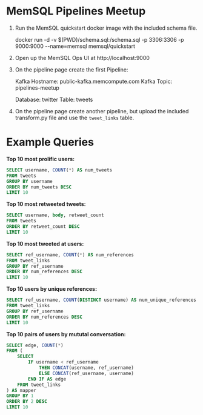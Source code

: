 MemSQL Pipelines Meetup
=======================

1. Run the MemSQL quickstart docker image with the included schema file.

    docker run -d -v $(PWD)/schema.sql:/schema.sql -p 3306:3306 -p 9000:9000 --name=memsql memsql/quickstart

2. Open up the MemSQL Ops UI at http://localhost:9000

3. On the pipeline page create the first Pipeline:

    Kafka Hostname: public-kafka.memcompute.com
    Kafka Topic: pipelines-meetup

    Database: twitter
    Table: tweets

4. On the pipeline page create another pipeline, but upload the included
   transform.py file and use the `tweet_links` table.

Example Queries
===============

**Top 10 most prolific users:**

```sql
SELECT username, COUNT(*) AS num_tweets
FROM tweets
GROUP BY username
ORDER BY num_tweets DESC
LIMIT 10
```

**Top 10 most retweeted tweets:**

```sql
SELECT username, body, retweet_count
FROM tweets
ORDER BY retweet_count DESC
LIMIT 10
```

**Top 10 most tweeted at users:**

```sql
SELECT ref_username, COUNT(*) AS num_references
FROM tweet_links
GROUP BY ref_username
ORDER BY num_references DESC
LIMIT 10
```

**Top 10 users by unique references:**

```sql
SELECT ref_username, COUNT(DISTINCT username) AS num_unique_references
FROM tweet_links
GROUP BY ref_username
ORDER BY num_references DESC
LIMIT 10
```

**Top 10 pairs of users by mututal conversation:**

```sql
SELECT edge, COUNT(*)
FROM (
    SELECT
        IF username < ref_username
            THEN CONCAT(username, ref_username)
            ELSE CONCAT(ref_username, username)
        END IF AS edge
    FROM tweet_links
) AS mapper
GROUP BY 1
ORDER BY 2 DESC
LIMIT 10
```
